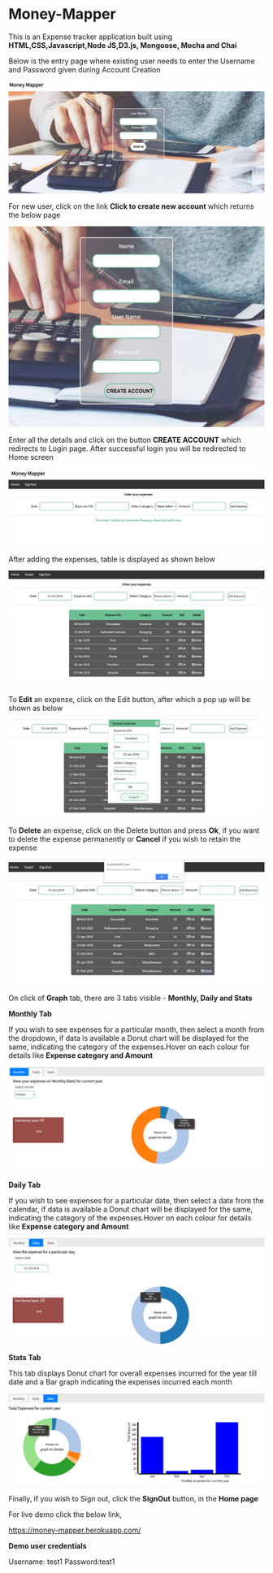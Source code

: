# Money-Mapper

This is an Expense tracker application built using **HTML,CSS,Javascript,Node JS,D3.js, Mongoose, Mocha and Chai**

Below is the entry page where existing user needs to enter the Username and Password given during Account Creation

![Scheme](assets/Login.JPG)

For new user, click on the link **Click to create new account** which returns the below page

![Scheme](assets/Account_creation.JPG)

Enter all the details and click on the button **CREATE ACCOUNT** which redirects to Login page. After successful login you will be redirected to Home screen

![Scheme](assets/Home_screen.JPG)

After adding the expenses, table is displayed as shown below

![Scheme](assets/Expenses.JPG)

To **Edit** an expense, click on the Edit button, after which a pop up will be shown as below

![Scheme](assets/Update.JPG)

To **Delete** an expense, click on the Delete button and press **Ok**, if you want to delete the expense permanently or **Cancel** if you wish to retain the expense

![Scheme](assets/Delete.JPG)

On click of **Graph** tab, there are 3 tabs visible -  **Monthly, Daily and Stats**

**Monthly Tab**

If you wish to see expenses for a particular month, then select a month from the dropdown, if data is available a Donut chart will be displayed for the same, indicating the category of the expenses.Hover on each colour for details like **Expense category and Amount**

![Scheme](assets/Monthly.png)

**Daily Tab** 

If you wish to see expenses for a particular date, then select a date from the calendar, if data is available a Donut chart will be displayed for the same, indicating the category of the expenses.Hover on each colour for details like **Expense category and Amount**

![Scheme](assets/Daily.jpg)

**Stats Tab**

This tab displays Donut chart for overall expenses incurred for the year till date and a Bar graph indicating the expenses incurred each month

![Scheme](assets/Stats.png)

Finally, if you wish to Sign out, click the **SignOut** button, in the **Home page**


For live demo click the below link,

https://money-mapper.herokuapp.com/

**Demo user credentials**

Username: test1
Password:test1


